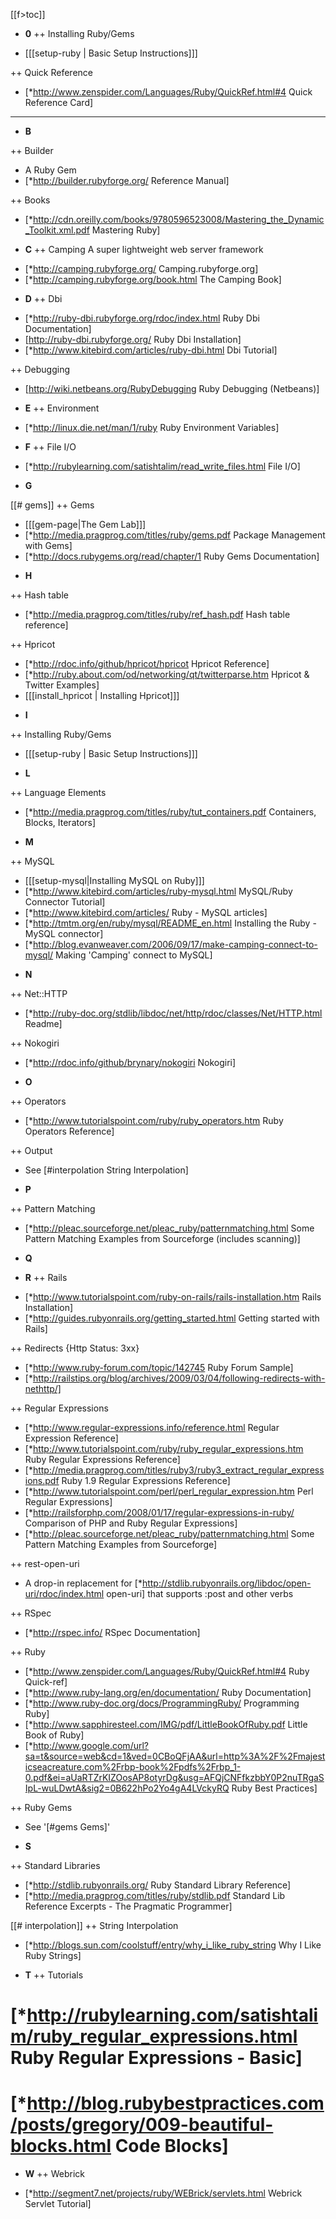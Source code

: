 [[f>toc]]

+ __**0**__
++ Installing Ruby/Gems
* [[[setup-ruby | Basic Setup Instructions]]]

++ Quick Reference
* [*http://www.zenspider.com/Languages/Ruby/QuickRef.html#4 Quick Reference Card]

----


+ __**B**__

++ Builder
* A Ruby Gem
* [*http://builder.rubyforge.org/ Reference Manual]

++ Books
* [*http://cdn.oreilly.com/books/9780596523008/Mastering_the_Dynamic_Toolkit.xml.pdf Mastering Ruby]


+ __**C**__
++ Camping 
A super lightweight web server framework
* [*http://camping.rubyforge.org/ Camping.rubyforge.org]
* [*http://camping.rubyforge.org/book.html The Camping Book]


+ __**D**__
++ Dbi 
* [*http://ruby-dbi.rubyforge.org/rdoc/index.html Ruby Dbi Documentation]
* [http://ruby-dbi.rubyforge.org/ Ruby Dbi Installation]
* [*http://www.kitebird.com/articles/ruby-dbi.html Dbi Tutorial]

++ Debugging
* [http://wiki.netbeans.org/RubyDebugging Ruby Debugging (Netbeans)]

+ __**E**__
++ Environment
* [*http://linux.die.net/man/1/ruby Ruby Environment Variables]


+ __**F**__
++ File I/O
* [*http://rubylearning.com/satishtalim/read_write_files.html File I/O]


+ __**G**__

[[# gems]]
++ Gems
* [[[gem-page|The Gem Lab]]]
* [*http://media.pragprog.com/titles/ruby/gems.pdf Package Management with Gems]
* [*http://docs.rubygems.org/read/chapter/1 Ruby Gems Documentation]


+ __**H**__

++ Hash table
* [*http://media.pragprog.com/titles/ruby/ref_hash.pdf Hash table reference]

++ Hpricot
* [*http://rdoc.info/github/hpricot/hpricot Hpricot Reference]
* [*http://ruby.about.com/od/networking/qt/twitterparse.htm Hpricot & Twitter Examples]
* [[[install_hpricot | Installing Hpricot]]]


+ __**I**__

++ Installing Ruby/Gems
* [[[setup-ruby | Basic Setup Instructions]]]


+ __**L**__

++ Language Elements
* [*http://media.pragprog.com/titles/ruby/tut_containers.pdf Containers, Blocks, Iterators]


+ __**M**__

++ MySQL
* [[[setup-mysql|Installing MySQL on Ruby]]]
* [*http://www.kitebird.com/articles/ruby-mysql.html MySQL/Ruby Connector Tutorial]
* [*http://www.kitebird.com/articles/ Ruby - MySQL articles]
* [*http://tmtm.org/en/ruby/mysql/README_en.html Installing the Ruby - MySQL connector]
* [*http://blog.evanweaver.com/2006/09/17/make-camping-connect-to-mysql/ Making 'Camping' connect to MySQL]


+ __**N**__

++ Net::HTTP
* [*http://ruby-doc.org/stdlib/libdoc/net/http/rdoc/classes/Net/HTTP.html Readme]

++ Nokogiri
* [*http://rdoc.info/github/brynary/nokogiri Nokogiri]


+ __**O**__

++ Operators
* [*http://www.tutorialspoint.com/ruby/ruby_operators.htm Ruby Operators Reference]

++ Output
* See [#interpolation String Interpolation]


+ __**P**__

++ Pattern Matching
* [*http://pleac.sourceforge.net/pleac_ruby/patternmatching.html Some Pattern Matching Examples from Sourceforge (includes scanning)]


+ __**Q**__

 
+ __**R**__
++ Rails
* [*http://www.tutorialspoint.com/ruby-on-rails/rails-installation.htm Rails Installation]
* [*http://guides.rubyonrails.org/getting_started.html Getting started with Rails]

++ Redirects {Http Status: 3xx}
* [*http://www.ruby-forum.com/topic/142745 Ruby Forum Sample]
* [*http://railstips.org/blog/archives/2009/03/04/following-redirects-with-nethttp/]

++ Regular Expressions
* [*http://www.regular-expressions.info/reference.html Regular Expression Reference]
* [*http://www.tutorialspoint.com/ruby/ruby_regular_expressions.htm Ruby Regular Expressions Reference]
* [*http://media.pragprog.com/titles/ruby3/ruby3_extract_regular_expressions.pdf Ruby 1.9 Regular Expressions Reference]
* [*http://www.tutorialspoint.com/perl/perl_regular_expression.htm Perl Regular Expressions]
* [*http://railsforphp.com/2008/01/17/regular-expressions-in-ruby/ Comparison of PHP and Ruby Regular Expressions]
* [*http://pleac.sourceforge.net/pleac_ruby/patternmatching.html Some Pattern Matching Examples from Sourceforge]

++ rest-open-uri
* A drop-in replacement for [*http://stdlib.rubyonrails.org/libdoc/open-uri/rdoc/index.html open-uri] that supports :post and other verbs

++ RSpec
* [*http://rspec.info/ RSpec Documentation]

++ Ruby
* [*http://www.zenspider.com/Languages/Ruby/QuickRef.html#4 Ruby Quick-ref]
* [*http://www.ruby-lang.org/en/documentation/ Ruby Documentation]
* [*http://www.ruby-doc.org/docs/ProgrammingRuby/ Programming Ruby]
* [*http://www.sapphiresteel.com/IMG/pdf/LittleBookOfRuby.pdf Little Book of Ruby]
* [*http://www.google.com/url?sa=t&source=web&cd=1&ved=0CBoQFjAA&url=http%3A%2F%2Fmajesticseacreature.com%2Frbp-book%2Fpdfs%2Frbp_1-0.pdf&ei=aUaRTZrKIZOosAP8otyrDg&usg=AFQjCNFfkzbbY0P2nuTRgaSIpL-wuLDwtA&sig2=0B622hPo2Yo4gA4LVckyRQ Ruby Best Practices]

++ Ruby Gems
* See '[#gems Gems]'


+ __**S**__

++ Standard Libraries
* [*http://stdlib.rubyonrails.org/ Ruby Standard Library Reference]
* [*http://media.pragprog.com/titles/ruby/stdlib.pdf Standard Lib Reference Excerpts - The Pragmatic Programmer]

[[# interpolation]]
++ String Interpolation
* [*http://blogs.sun.com/coolstuff/entry/why_i_like_ruby_string Why I Like Ruby Strings]


+ __**T**__
++ Tutorials
# [*http://rubylearning.com/satishtalim/ruby_regular_expressions.html Ruby Regular Expressions - Basic]
# [*http://blog.rubybestpractices.com/posts/gregory/009-beautiful-blocks.html Code Blocks]


+ __**W**__
++ Webrick
* [*http://segment7.net/projects/ruby/WEBrick/servlets.html Webrick Servlet Tutorial]